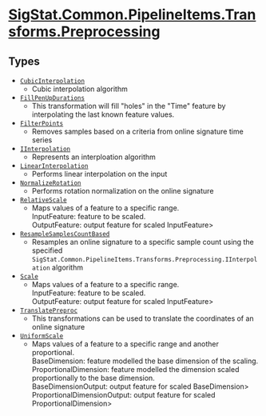 # [SigStat.Common.PipelineItems.Transforms.Preprocessing](./README.md)

## Types

- [`CubicInterpolation`](./CubicInterpolation.md)
	- Cubic interpolation algorithm
- [`FillPenUpDurations`](./FillPenUpDurations.md)
	- This transformation will fill "holes" in the "Time" feature by interpolating the last known  feature values.
- [`FilterPoints`](./FilterPoints.md)
	- Removes samples based on a criteria from online signature time series
- [`IInterpolation`](./IInterpolation.md)
	- Represents an interploation algorithm
- [`LinearInterpolation`](./LinearInterpolation.md)
	- Performs linear interpolation on the input
- [`NormalizeRotation`](./NormalizeRotation.md)
	- Performs rotation normalization on the online signature
- [`RelativeScale`](./RelativeScale.md)
	- Maps values of a feature to a specific range.  <br>InputFeature: feature to be scaled.<br>OutputFeature: output feature for scaled InputFeature&gt;
- [`ResampleSamplesCountBased`](./ResampleSamplesCountBased.md)
	- Resamples an online signature to a specific sample count using the specified `SigStat.Common.PipelineItems.Transforms.Preprocessing.IInterpolation` algorithm
- [`Scale`](./Scale.md)
	- Maps values of a feature to a specific range.  <br>InputFeature: feature to be scaled.<br>OutputFeature: output feature for scaled InputFeature&gt;
- [`TranslatePreproc`](./TranslatePreproc.md)
	- This transformations can be used to translate the coordinates of an online signature
- [`UniformScale`](./UniformScale.md)
	- Maps values of a feature to a specific range and another proportional.  <br>BaseDimension: feature modelled the base dimension of the scaling. <br>ProportionalDimension: feature modelled the dimension scaled proportionally to the base dimension. <br>BaseDimensionOutput: output feature for scaled BaseDimension&gt;<br>ProportionalDimensionOutput: output feature for scaled ProportionalDimension&gt;

